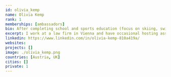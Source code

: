 ```yaml
---
id: olivia_kemp
name: Olivia Kemp
rank: 1
memberships: [ambassadors]
bio: After completing school and sports education (focus on skiing, swimming, volleyball) I had various international assignments and education (Stanford, South Africa) and am now completing my master studies in economics and law. In addition I work at a law firm in Vienna and have occasional hosting assignments at Red Bull Racing. Ambassador fell in love with Threefold I believe in the ThreeFold Token Foundation because I am one of the first generations growing up with the internet. However, current developments show, companies are making internet users very dependent on all their technologies. So as I see it, an opportunity to have alternative ways of providing cyber space without contributing to the „vitreous human“, will be a major stepping stone. 
excerpt: I work at a law firm in Vienna and have occasional hosting assignments at Red Bull Racing.
linkedin: https://www.linkedin.com/in/olivia-kemp-810a419a/
websites: 
projects: []
image: ./olivia_kemp.png
countries: [Austria, UK]
cities: []
private: 1
---
```

